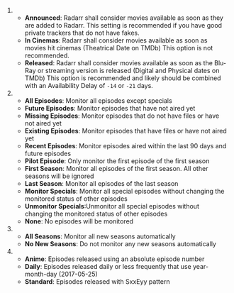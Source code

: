 1.  - **Announced**: Radarr shall consider movies available as soon as they are added to Radarr. This setting is recommended if you have good private trackers that do not have fakes.
    - **In Cinemas**: Radarr shall consider movies available as soon as movies hit cinemas (Theatrical Date on TMDb) This option is not recommended.
    - **Released**: Radarr shall consider movies available as soon as the Blu-Ray or streaming version is released (Digital and Physical dates on TMDb) This option is recommended and likely should be combined with an Availability Delay of `-14` or `-21` days.
2.  - **All Episodes**: Monitor all episodes except specials
    - **Future Episodes**: Monitor episodes that have not aired yet
    - **Missing Episodes**: Monitor episodes that do not have files or have not aired yet
    - **Existing Episodes**: Monitor episodes that have files or have not aired yet
    - **Recent Episodes**: Monitor episodes aired within the last 90 days and future episodes
    - **Pilot Episode**: Only monitor the first episode of the first season
    - **First Season**: Monitor all episodes of the first season. All other seasons will be ignored
    - **Last Season**: Monitor all episodes of the last season
    - **Monitor Specials**: Monitor all special episodes without changing the monitored status of other episodes
    - **Unmonitor Specials**:Unmonitor all special episodes without changing the monitored status of other episodes
    - **None**: No episodes will be monitored
3.  - **All Seasons**: Monitor all new seasons automatically
    - **No New Seasons**: Do not monitor any new seasons automatically
4.  - **Anime**: Episodes released using an absolute episode number
    - **Daily**: Episodes released daily or less frequently that use year-month-day (2017-05-25)
    - **Standard**: Episodes released with SxxEyy pattern
